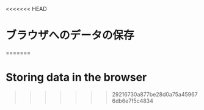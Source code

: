 
<<<<<<< HEAD
# ブラウザへのデータの保存
=======
# Storing data in the browser
>>>>>>> 29216730a877be28d0a75a459676db6e7f5c4834
